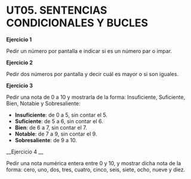 # UT05. SENTENCIAS CONDICIONALES Y BUCLES

__Ejercicio 1__

Pedir un número por pantalla e indicar si es un número par o impar.

__Ejercicio 2__

Pedir dos números por pantalla y decir cuál es mayor o si son iguales.

__Ejercicio 3__

Pedir una nota de 0 a 10 y mostrarla de la forma: Insuficiente, Suficiente, Bien, Notabie y Sobresaliente:

* __Insuficiente__: de 0 a 5, sin contar el 5.
* __Suficiente__: de 5 a 6, sin contar el 6.
* __Bien__: de 6 a 7, sin contar el 7.
* __Notable__: de 7 a 9, sin contar el 9.
* __Sobresaliente__: de 9 a 10.

__Ejercicio 4 __

Pedir una nota numérica entera entre 0 y 10, y mostrar dicha nota de la forma: cero, uno, dos, tres, cuatro, cinco, seis, siete, ocho, nueve y diez.
